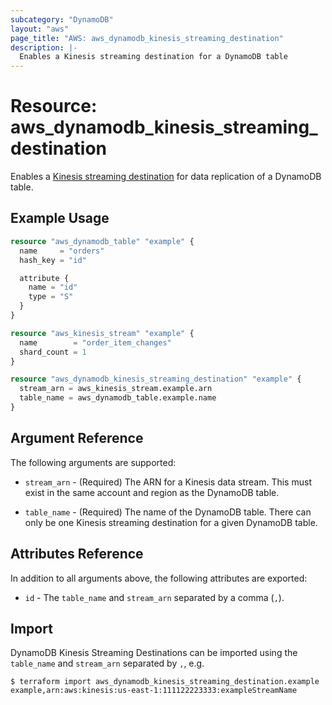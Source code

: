 ```yaml
---
subcategory: "DynamoDB"
layout: "aws"
page_title: "AWS: aws_dynamodb_kinesis_streaming_destination"
description: |-
  Enables a Kinesis streaming destination for a DynamoDB table
---
```


# Resource: aws_dynamodb_kinesis_streaming_destination

Enables a [Kinesis streaming destination](https://docs.aws.amazon.com/amazondynamodb/latest/developerguide/kds.html) for data replication of a DynamoDB table.

## Example Usage

```terraform
resource "aws_dynamodb_table" "example" {
  name     = "orders"
  hash_key = "id"

  attribute {
    name = "id"
    type = "S"
  }
}

resource "aws_kinesis_stream" "example" {
  name        = "order_item_changes"
  shard_count = 1
}

resource "aws_dynamodb_kinesis_streaming_destination" "example" {
  stream_arn = aws_kinesis_stream.example.arn
  table_name = aws_dynamodb_table.example.name
}
```

## Argument Reference

The following arguments are supported:

* `stream_arn` - (Required) The ARN for a Kinesis data stream. This must exist in the same account and region as the DynamoDB table.
  
* `table_name` - (Required) The name of the DynamoDB table. There
  can only be one Kinesis streaming destination for a given DynamoDB table.
  
## Attributes Reference

In addition to all arguments above, the following attributes are exported:

* `id` - The `table_name` and `stream_arn` separated by a comma (`,`).

## Import

DynamoDB Kinesis Streaming Destinations can be imported using the `table_name` and `stream_arn` separated by `,`, e.g.

```
$ terraform import aws_dynamodb_kinesis_streaming_destination.example example,arn:aws:kinesis:us-east-1:111122223333:exampleStreamName
```
